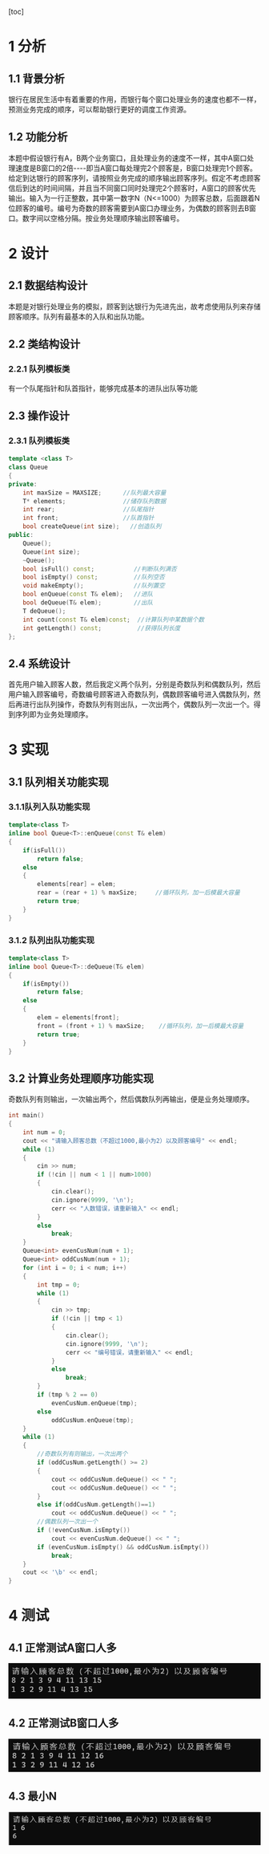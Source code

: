 [toc]

# 1 分析

## 1.1 背景分析

银行在居民生活中有着重要的作用，而银行每个窗口处理业务的速度也都不一样，预测业务完成的顺序，可以帮助银行更好的调度工作资源。

## 1.2 功能分析

本题中假设银行有A，B两个业务窗口，且处理业务的速度不一样，其中A窗口处理速度是B窗口的2倍----即当A窗口每处理完2个顾客是，B窗口处理完1个顾客。给定到达银行的顾客序列，请按照业务完成的顺序输出顾客序列。假定不考虑顾客信后到达的时间间隔，并且当不同窗口同时处理完2个顾客时，A窗口的顾客优先输出。输入为一行正整数，其中第一数字N（N<=1000）为顾客总数，后面跟着N位顾客的编号。编号为奇数的顾客需要到A窗口办理业务，为偶数的顾客则去B窗口。数字间以空格分隔。按业务处理顺序输出顾客编号。

# 2 设计

## 2.1 数据结构设计

本题是对银行处理业务的模拟，顾客到达银行为先进先出，故考虑使用队列来存储顾客顺序。队列有最基本的入队和出队功能。

## 2.2 类结构设计

### 2.2.1 队列模板类

有一个队尾指针和队首指针，能够完成基本的进队出队等功能

## 2.3 操作设计

### 2.3.1 队列模板类

``` cpp
template <class T>
class Queue
{
private:
	int maxSize = MAXSIZE;      //队列最大容量
	T* elements;                //储存队列数据
	int rear;                   //队尾指针
	int front;                  //队首指针
	bool createQueue(int size);   //创造队列
public:
	Queue();
	Queue(int size);
	~Queue(); 
	bool isFull() const;           //判断队列满否
	bool isEmpty() const;          //队列空否
	void makeEmpty();              //队列置空
	bool enQueue(const T& elem);   //进队
	bool deQueue(T& elem);         //出队
	T deQueue();
	int count(const T& elem)const;  //计算队列中某数据个数
	int getLength() const;          //获得队列长度
};
```

## 2.4 系统设计

首先用户输入顾客人数，然后我定义两个队列，分别是奇数队列和偶数队列，然后用户输入顾客编号，奇数编号顾客进入奇数队列，偶数顾客编号进入偶数队列，然后再进行出队列操作，奇数队列有则出队，一次出两个，偶数队列一次出一个。得到序列即为业务处理顺序。

# 3 实现

## 3.1 队列相关功能实现

### 3.1.1队列入队功能实现

``` cpp
template<class T>
inline bool Queue<T>::enQueue(const T& elem)
{
	if(isFull())
		return false;
	else
	{
		elements[rear] = elem;
		rear = (rear + 1) % maxSize;     //循环队列，加一后模最大容量
		return true;
	}
}
```

### 3.1.2 队列出队功能实现

``` cpp
template<class T>
inline bool Queue<T>::deQueue(T& elem)
{
	if(isEmpty())
		return false;
	else
	{
		elem = elements[front];
		front = (front + 1) % maxSize;    //循环队列，加一后模最大容量
		return true;
	}
}
```

## 3.2 计算业务处理顺序功能实现

奇数队列有则输出，一次输出两个，然后偶数队列再输出，便是业务处理顺序。

``` cpp
int main()
{
	int num = 0;
	cout << "请输入顾客总数（不超过1000,最小为2）以及顾客编号" << endl;
	while (1)
	{
		cin >> num;
		if (!cin || num < 1 || num>1000)
		{
			cin.clear();
			cin.ignore(9999, '\n');
			cerr << "人数错误，请重新输入" << endl;
		}
		else
			break;
	}
	Queue<int> evenCusNum(num + 1);
	Queue<int> oddCusNum(num + 1);
	for (int i = 0; i < num; i++)
	{
		int tmp = 0;
		while (1)
		{
			cin >> tmp;
			if (!cin || tmp < 1)
			{
				cin.clear();
				cin.ignore(9999, '\n');
				cerr << "编号错误，请重新输入" << endl;
			}
			else
				break;
		}
		if (tmp % 2 == 0)
			evenCusNum.enQueue(tmp);
		else
			oddCusNum.enQueue(tmp);
	}
	while (1)
	{
		//奇数队列有则输出，一次出两个
		if (oddCusNum.getLength() >= 2)
		{
			cout << oddCusNum.deQueue() << " ";
			cout << oddCusNum.deQueue() << " ";
		}
		else if(oddCusNum.getLength()==1)
			cout << oddCusNum.deQueue() << " ";
		//偶数队列一次出一个
		if (!evenCusNum.isEmpty())
			cout << evenCusNum.deQueue() << " ";
		if (evenCusNum.isEmpty() && oddCusNum.isEmpty())
			break;
	}
	cout << '\b' << endl;
}
```

# 4 测试

## 4.1 正常测试A窗口人多

![image-20221205084229293](picture/image-20221205084229293.png)

## 4.2 正常测试B窗口人多

![image-20221205084348165](picture/image-20221205084348165.png)

## 4.3 最小N

![image-20221205084431665](picture/image-20221205084431665.png)